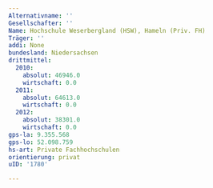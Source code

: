 ```yaml
---
Alternativname: ''
Gesellschafter: ''
Name: Hochschule Weserbergland (HSW), Hameln (Priv. FH)
Träger: ''
addi: None
bundesland: Niedersachsen
drittmittel:
  2010:
    absolut: 46946.0
    wirtschaft: 0.0
  2011:
    absolut: 64613.0
    wirtschaft: 0.0
  2012:
    absolut: 38301.0
    wirtschaft: 0.0
gps-la: 9.355.568
gps-lo: 52.098.759
hs-art: Private Fachhochschulen
orientierung: privat
uID: '1780'

---
```


